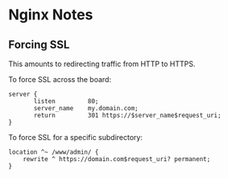# Nginx Notes

## Forcing SSL

This amounts to redirecting traffic from HTTP to HTTPS.

To force SSL across the board:

```clang
server {
       listen         80;
       server_name    my.domain.com;
       return         301 https://$server_name$request_uri;
}
```

To force SSL for a specific subdirectory:

```clang
location ^~ /www/admin/ {
    rewrite ^ https://domain.com$request_uri? permanent;
}
```
